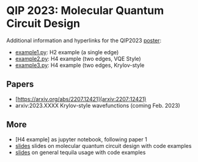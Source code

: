 # QIP 2023: Molecular Quantum Circuit Design
Additional information and hyperlinks for the QIP2023 [poster](qip2023.pdf):

- [example1.py](example1.py): H2 example (a single edge)
- [example2.py](example2.py): H4 example (two edges, VQE Style)
- [example3.py](example3.py): H4 example (two edges, Krylov-style

## Papers
- [https://arxiv.org/abs/2207.12421](arxiv:2207:12421)
- arxiv:2023.XXXX Krylov-style wavefunctions (coming Feb. 2023)

## More
- [H4 example] as jupyter notebook, following paper 1
- [slides](https://github.com/kottmanj/talks_and_material/tree/main/barcelona2022) slides on molecular quantum circuit design with code examples
- [slides](https://github.com/kottmanj/talks_and_material/tree/main/qai2022) on general tequila usage with code examples
